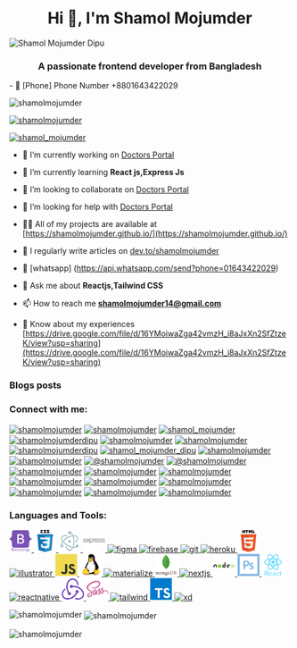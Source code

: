 
<h1 align="center">Hi 👋, I'm Shamol Mojumder</h1>
<img src="https://i.ibb.co/h9M3nMN/Screenshot-2021-07-16-at-00-15-44-Shamol-Mojumder-Dipu.png" alt="Shamol Mojumder Dipu" />
<h3 align="center">A passionate frontend developer from Bangladesh</h3>
- 📱 [Phone] Phone Number +8801643422029

<p align="left"> <img src="https://komarev.com/ghpvc/?username=shamolmojumder&label=Profile%20views&color=0e75b6&style=flat" alt="shamolmojumder" /> </p>

<p align="left"> <a href="https://github.com/ryo-ma/github-profile-trophy"><img src="https://github-profile-trophy.vercel.app/?username=shamolmojumder" alt="shamolmojumder" /></a> </p>

<p align="left"> <a href="https://twitter.com/shamol_mojumder" target="blank"><img src="https://img.shields.io/twitter/follow/shamol_mojumder?logo=twitter&style=for-the-badge" alt="shamol_mojumder" /></a> </p>

- 🔭 I’m currently working on [Doctors Portal](github.com/shamol)

- 🌱 I’m currently learning **React js,Express Js**

- 👯 I’m looking to collaborate on [Doctors Portal](github.com/shamols)

- 🤝 I’m looking for help with [Doctors Portal](github.com/shamolss)

- 👨‍💻 All of my projects are available at [https://shamolmojumder.github.io/](https://shamolmojumder.github.io/)

- 📝 I regularly write articles on [dev.to/shamolmojumder](dev.to/shamolmojumder) 

- 📱 [whatsapp] (https://api.whatsapp.com/send?phone=01643422029) 

- 💬 Ask me about **Reactjs,Tailwind CSS**

- 📫 How to reach me **shamolmojumder14@gmail.com**

- 📄 Know about my experiences [https://drive.google.com/file/d/16YMoiwaZga42vmzH_i8aJxXn2SfZtzeK/view?usp=sharing](https://drive.google.com/file/d/16YMoiwaZga42vmzH_i8aJxXn2SfZtzeK/view?usp=sharing)

### Blogs posts
<!-- BLOG-POST-LIST:START -->
<!-- BLOG-POST-LIST:END -->

<h3 align="left">Connect with me:</h3>
<p align="left">
<a href="https://codepen.io/shamolmojumder" target="blank"><img align="center" src="https://raw.githubusercontent.com/rahuldkjain/github-profile-readme-generator/master/src/images/icons/Social/codepen.svg" alt="shamolmojumder" height="30" width="40" /></a>
<a href="https://dev.to/shamolmojumder" target="blank"><img align="center" src="https://raw.githubusercontent.com/rahuldkjain/github-profile-readme-generator/master/src/images/icons/Social/devto.svg" alt="shamolmojumder" height="30" width="40" /></a>
<a href="https://twitter.com/shamol_mojumder" target="blank"><img align="center" src="https://raw.githubusercontent.com/rahuldkjain/github-profile-readme-generator/master/src/images/icons/Social/twitter.svg" alt="shamol_mojumder" height="30" width="40" /></a>
<a href="https://linkedin.com/in/shamolmojumderdipu" target="blank"><img align="center" src="https://raw.githubusercontent.com/rahuldkjain/github-profile-readme-generator/master/src/images/icons/Social/linked-in-alt.svg" alt="shamolmojumderdipu" height="30" width="40" /></a>
<a href="https://stackoverflow.com/users/11705228/shamol-mojumder" target="blank"><img align="center" src="https://raw.githubusercontent.com/rahuldkjain/github-profile-readme-generator/master/src/images/icons/Social/stack-overflow.svg" alt="shamolmojumder" height="30" width="40" /></a>
<a href="https://kaggle.com/shamolmojumder" target="blank"><img align="center" src="https://raw.githubusercontent.com/rahuldkjain/github-profile-readme-generator/master/src/images/icons/Social/kaggle.svg" alt="shamolmojumder" height="30" width="40" /></a>
<a href="https://fb.com/shamolmojumderdipu" target="blank"><img align="center" src="https://raw.githubusercontent.com/rahuldkjain/github-profile-readme-generator/master/src/images/icons/Social/facebook.svg" alt="shamolmojumderdipu" height="30" width="40" /></a>
<a href="https://instagram.com/shamol_mojumder_dipu" target="blank"><img align="center" src="https://raw.githubusercontent.com/rahuldkjain/github-profile-readme-generator/master/src/images/icons/Social/instagram.svg" alt="shamol_mojumder_dipu" height="30" width="40" /></a>
<a href="https://dribbble.com/shamolmojumder" target="blank"><img align="center" src="https://raw.githubusercontent.com/rahuldkjain/github-profile-readme-generator/master/src/images/icons/Social/dribbble.svg" alt="shamolmojumder" height="30" width="40" /></a>
<a href="https://www.behance.net/shamolmojumder" target="blank"><img align="center" src="https://raw.githubusercontent.com/rahuldkjain/github-profile-readme-generator/master/src/images/icons/Social/behance.svg" alt="shamolmojumder" height="30" width="40" /></a>
<a href="https://hashnode.com/@shamolmojumder" target="blank"><img align="center" src="https://raw.githubusercontent.com/rahuldkjain/github-profile-readme-generator/master/src/images/icons/Social/hashnode.svg" alt="@shamolmojumder" height="30" width="40" /></a>
<a href="https://medium.com/@shamolmojumder" target="blank"><img align="center" src="https://raw.githubusercontent.com/rahuldkjain/github-profile-readme-generator/master/src/images/icons/Social/medium.svg" alt="@shamolmojumder" height="30" width="40" /></a>
<a href="https://www.youtube.com/c/shamolmojumder" target="blank"><img align="center" src="https://raw.githubusercontent.com/rahuldkjain/github-profile-readme-generator/master/src/images/icons/Social/youtube.svg" alt="shamolmojumder" height="30" width="40" /></a>
<a href="https://www.codechef.com/users/shamolmojumder" target="blank"><img align="center" src="https://cdn.jsdelivr.net/npm/simple-icons@3.1.0/icons/codechef.svg" alt="shamolmojumder" height="30" width="40" /></a>
<a href="https://www.hackerrank.com/shamolmojumder" target="blank"><img align="center" src="https://raw.githubusercontent.com/rahuldkjain/github-profile-readme-generator/master/src/images/icons/Social/hackerrank.svg" alt="shamolmojumder" height="30" width="40" /></a>
<a href="https://codeforces.com/profile/shamolmojumder" target="blank"><img align="center" src="https://raw.githubusercontent.com/rahuldkjain/github-profile-readme-generator/master/src/images/icons/Social/codeforces.svg" alt="shamolmojumder" height="30" width="40" /></a>
<a href="https://www.leetcode.com/shamolmojumder" target="blank"><img align="center" src="https://raw.githubusercontent.com/rahuldkjain/github-profile-readme-generator/master/src/images/icons/Social/leet-code.svg" alt="shamolmojumder" height="30" width="40" /></a>
<a href="https://www.hackerearth.com/shamolmojumder" target="blank"><img align="center" src="https://raw.githubusercontent.com/rahuldkjain/github-profile-readme-generator/master/src/images/icons/Social/hackerearth.svg" alt="shamolmojumder" height="30" width="40" /></a>
<a href="https://www.topcoder.com/members/shamolmojumder" target="blank"><img align="center" src="https://raw.githubusercontent.com/rahuldkjain/github-profile-readme-generator/master/src/images/icons/Social/topcoder.svg" alt="shamolmojumder" height="30" width="40" /></a>
<a href="https://discord.gg/shamolmojumder" target="blank"><img align="center" src="https://raw.githubusercontent.com/rahuldkjain/github-profile-readme-generator/master/src/images/icons/Social/discord.svg" alt="shamolmojumder" height="30" width="40" /></a>
<a href="/shamolmojumder" target="blank"><img align="center" src="https://raw.githubusercontent.com/rahuldkjain/github-profile-readme-generator/master/src/images/icons/Social/rss.svg" alt="shamolmojumder" height="30" width="40" /></a>
</p>

<h3 align="left">Languages and Tools:</h3>
<p align="left"> <a href="https://getbootstrap.com" target="_blank" rel="noreferrer"> <img src="https://raw.githubusercontent.com/devicons/devicon/master/icons/bootstrap/bootstrap-plain-wordmark.svg" alt="bootstrap" width="40" height="40"/> </a> <a href="https://www.w3schools.com/css/" target="_blank" rel="noreferrer"> <img src="https://raw.githubusercontent.com/devicons/devicon/master/icons/css3/css3-original-wordmark.svg" alt="css3" width="40" height="40"/> </a> <a href="https://www.electronjs.org" target="_blank" rel="noreferrer"> <img src="https://raw.githubusercontent.com/devicons/devicon/master/icons/electron/electron-original.svg" alt="electron" width="40" height="40"/> </a> <a href="https://expressjs.com" target="_blank" rel="noreferrer"> <img src="https://raw.githubusercontent.com/devicons/devicon/master/icons/express/express-original-wordmark.svg" alt="express" width="40" height="40"/> </a> <a href="https://www.figma.com/" target="_blank" rel="noreferrer"> <img src="https://www.vectorlogo.zone/logos/figma/figma-icon.svg" alt="figma" width="40" height="40"/> </a> <a href="https://firebase.google.com/" target="_blank" rel="noreferrer"> <img src="https://www.vectorlogo.zone/logos/firebase/firebase-icon.svg" alt="firebase" width="40" height="40"/> </a> <a href="https://git-scm.com/" target="_blank" rel="noreferrer"> <img src="https://www.vectorlogo.zone/logos/git-scm/git-scm-icon.svg" alt="git" width="40" height="40"/> </a> <a href="https://heroku.com" target="_blank" rel="noreferrer"> <img src="https://www.vectorlogo.zone/logos/heroku/heroku-icon.svg" alt="heroku" width="40" height="40"/> </a> <a href="https://www.w3.org/html/" target="_blank" rel="noreferrer"> <img src="https://raw.githubusercontent.com/devicons/devicon/master/icons/html5/html5-original-wordmark.svg" alt="html5" width="40" height="40"/> </a> <a href="https://www.adobe.com/in/products/illustrator.html" target="_blank" rel="noreferrer"> <img src="https://www.vectorlogo.zone/logos/adobe_illustrator/adobe_illustrator-icon.svg" alt="illustrator" width="40" height="40"/> </a> <a href="https://developer.mozilla.org/en-US/docs/Web/JavaScript" target="_blank" rel="noreferrer"> <img src="https://raw.githubusercontent.com/devicons/devicon/master/icons/javascript/javascript-original.svg" alt="javascript" width="40" height="40"/> </a> <a href="https://www.linux.org/" target="_blank" rel="noreferrer"> <img src="https://raw.githubusercontent.com/devicons/devicon/master/icons/linux/linux-original.svg" alt="linux" width="40" height="40"/> </a> <a href="https://materializecss.com/" target="_blank" rel="noreferrer"> <img src="https://raw.githubusercontent.com/prplx/svg-logos/5585531d45d294869c4eaab4d7cf2e9c167710a9/svg/materialize.svg" alt="materialize" width="40" height="40"/> </a> <a href="https://www.mongodb.com/" target="_blank" rel="noreferrer"> <img src="https://raw.githubusercontent.com/devicons/devicon/master/icons/mongodb/mongodb-original-wordmark.svg" alt="mongodb" width="40" height="40"/> </a> <a href="https://nextjs.org/" target="_blank" rel="noreferrer"> <img src="https://cdn.worldvectorlogo.com/logos/nextjs-2.svg" alt="nextjs" width="40" height="40"/> </a> <a href="https://nodejs.org" target="_blank" rel="noreferrer"> <img src="https://raw.githubusercontent.com/devicons/devicon/master/icons/nodejs/nodejs-original-wordmark.svg" alt="nodejs" width="40" height="40"/> </a> <a href="https://www.photoshop.com/en" target="_blank" rel="noreferrer"> <img src="https://raw.githubusercontent.com/devicons/devicon/master/icons/photoshop/photoshop-line.svg" alt="photoshop" width="40" height="40"/> </a> <a href="https://reactjs.org/" target="_blank" rel="noreferrer"> <img src="https://raw.githubusercontent.com/devicons/devicon/master/icons/react/react-original-wordmark.svg" alt="react" width="40" height="40"/> </a> <a href="https://reactnative.dev/" target="_blank" rel="noreferrer"> <img src="https://reactnative.dev/img/header_logo.svg" alt="reactnative" width="40" height="40"/> </a> <a href="https://redux.js.org" target="_blank" rel="noreferrer"> <img src="https://raw.githubusercontent.com/devicons/devicon/master/icons/redux/redux-original.svg" alt="redux" width="40" height="40"/> </a> <a href="https://sass-lang.com" target="_blank" rel="noreferrer"> <img src="https://raw.githubusercontent.com/devicons/devicon/master/icons/sass/sass-original.svg" alt="sass" width="40" height="40"/> </a> <a href="https://tailwindcss.com/" target="_blank" rel="noreferrer"> <img src="https://www.vectorlogo.zone/logos/tailwindcss/tailwindcss-icon.svg" alt="tailwind" width="40" height="40"/> </a> <a href="https://www.typescriptlang.org/" target="_blank" rel="noreferrer"> <img src="https://raw.githubusercontent.com/devicons/devicon/master/icons/typescript/typescript-original.svg" alt="typescript" width="40" height="40"/> </a> <a href="https://www.adobe.com/products/xd.html" target="_blank" rel="noreferrer"> <img src="https://cdn.worldvectorlogo.com/logos/adobe-xd.svg" alt="xd" width="40" height="40"/> </a> </p>

<p><img align="left" src="https://github-readme-stats.vercel.app/api/top-langs?username=shamolmojumder&show_icons=true&locale=en&layout=compact" alt="shamolmojumder" /></p>

<p>&nbsp;<img align="center" src="https://github-readme-stats.vercel.app/api?username=shamolmojumder&show_icons=true&locale=en" alt="shamolmojumder" /></p>

<p><img align="center" src="https://github-readme-streak-stats.herokuapp.com/?user=shamolmojumder&" alt="shamolmojumder" /></p>

